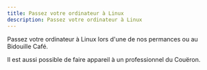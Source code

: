 ```yaml
---
title: Passez votre ordinateur à Linux
description: Passez votre ordinateur à Linux
---
```

Passez votre ordinateur à Linux lors d'une de nos permances ou au Bidouille Café.

I﻿l est aussi possible de faire appareil à un professionnel du Couëron.
